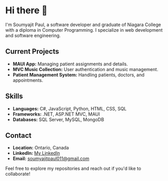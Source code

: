 # Hi there 👋

I'm Soumyajit Paul, a software developer and graduate of Niagara College with a diploma in Computer Programming. I specialize in web development and software engineering.

## Current Projects
- **MAUI App:** Managing patient assignments and details.
- **MVC Music Collection:** User authentication and music management.
- **Patient Management System:** Handling patients, doctors, and appointments.

## Skills
- **Languages:** C#, JavaScript, Python, HTML, CSS, SQL
- **Frameworks:** .NET, ASP.NET MVC, MAUI
- **Databases:** SQL Server, MySQL, MongoDB

## Contact
- **Location:** Ontario, Canada
- **LinkedIn:** [My LinkedIn](https://www.linkedin.com/in/soumyajit-paul-1795a1309?lipi=urn%3Ali%3Apage%3Ad_flagship3_profile_view_base_contact_details%3BFHj8mx8ZQsqKTmtJknGBfA%3D%3D)
- **Email:** soumyajitpaul011@gmail.com

Feel free to explore my repositories and reach out if you'd like to collaborate!
